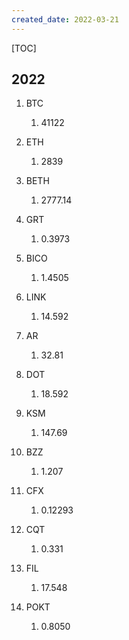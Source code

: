 ```yaml
---
created_date: 2022-03-21
---
```


[TOC]

## 2022
1. BTC
    1. 41122

2. ETH
    1. 2839

2. BETH
    1. 2777.14

1. GRT
    1. 0.3973

2. BICO
    1. 1.4505

3. LINK
    1. 14.592

4. AR
    1. 32.81

5. DOT
    1. 18.592

6. KSM
    1. 147.69

7. BZZ
    1. 1.207

1. CFX
    1. 0.12293

1. CQT
    1. 0.331

1. FIL
    1. 17.548

1. POKT
    1. 0.8050
